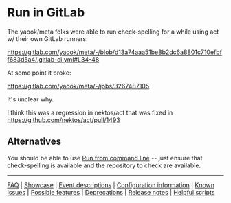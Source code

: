 # Run in GitLab

The yaook/meta folks were able to run check-spelling for a while using act w/ their own GitLab runners:

https://gitlab.com/yaook/meta/-/blob/d13a74aaa51be8b2dc6a8801c710efbff683d5a4/.gitlab-ci.yml#L34-48

At some point it broke:

https://gitlab.com/yaook/meta/-/jobs/3267487105

It's unclear why.

I think this was a regression in nektos/act that was fixed in https://github.com/nektos/act/pull/1493

## Alternatives

You should be able to use [Run from command line](./Feature:-Run-from-command-line.md) -- just ensure that check-spelling is available and the repository to check are available.

---
[FAQ](FAQ.md) | [Showcase](Showcase.md) | [Event descriptions](Event-descriptions.md) | [Configuration information](Configuration-information.md) | [Known Issues](Known-Issues.md) | [Possible features](Possible-features.md) | [Deprecations](Deprecations.md) | [Release notes](Release-notes.md) | [Helpful scripts](Helpful-scripts.md)
